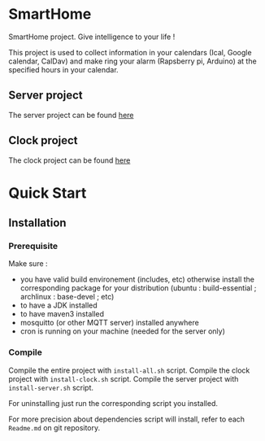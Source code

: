 # SmartHome
SmartHome project. Give intelligence to your life !

This project is used to collect information in your calendars (Ical, Google calendar, CalDav) and make ring your alarm (Rapsberry pi, Arduino) at the specified hours in your calendar.

## Server project
The server project can be found [here](https://github.com/alexgus/SmartHome-Server "Server project")

## Clock project
The clock project can be found [here](https://github.com/alexgus/SmartHome-Clock "Clock project")

# Quick Start
## Installation
### Prerequisite
Make sure :
 * you have valid build environement (includes, etc) otherwise install the corresponding package for your distribution (ubuntu : build-essential ; archlinux : base-devel ; etc)
 * to have a JDK installed
 * to have maven3 installed
 * mosquitto (or other MQTT server) installed anywhere
 * cron is running on your machine (needed for the server only)

### Compile
Compile the entire project with `install-all.sh` script.
Compile the clock project with `install-clock.sh` script.
Compile the server project with `install-server.sh` script.

For uninstalling just run the corresponding script you installed.

For more precision about dependencies script will install, refer to each `Readme.md` on git repository.
